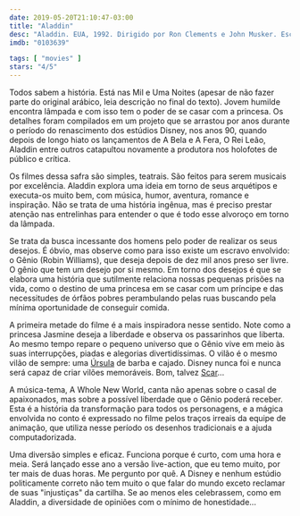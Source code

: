 ```yaml
---
date: 2019-05-20T21:10:47-03:00
title: "Aladdin"
desc: "Aladdin. EUA, 1992. Dirigido por Ron Clements e John Musker. Escrito a partir de um pitch do compositor Howard Ashman de um musical; Ashman escreveu 40 páginas de um roteiro. Nós sabemos que Aladdin fez parte dos Contos da Mil e Uma Noites, apesar de não ter sido parte do texto em árabe original, pois foi adicionado posteriormente no século 19 pelo arqueologista Antoine Galland que adquiriu o conto do escritor e narrador sírio Hanna Diyab. O final da história é que os créditos de Alladin, da Disney, listam 20 pessoas, e entre elas nem constam os autores originais. O problema foi que o projeto foi sendo empurrado por seis anos porque a Disney estava mais interessada em terminar A Bela e A Fera e O Rei Leão. Com Scott Weinger, Robin Williams como O Gênio da Lâmpada e Linda Larkin."
imdb: "0103639"

tags: [ "movies" ]
stars: "4/5"
---
```

Todos sabem a história. Está nas Mil e Uma Noites (apesar de não fazer parte do original arábico, leia descrição no final do texto). Jovem humilde encontra lâmpada e com isso tem o poder de se casar com a princesa. Os detalhes foram compilados em um projeto que se arrastou por anos durante o período do renascimento dos estúdios Disney, nos anos 90, quando depois de longo hiato os lançamentos de A Bela e A Fera, O Rei Leão, Aladdin entre outros catapultou novamente a produtora nos holofotes de público e crítica.

Os filmes dessa safra são simples, teatrais. São feitos para serem musicais por excelência. Aladdin explora uma ideia em torno de seus arquétipos e executa-os muito bem, com música, humor, aventura, romance e inspiração. Não se trata de uma história ingênua, mas é preciso prestar atenção nas entrelinhas para entender o que é todo esse alvoroço em torno da lâmpada.

Se trata da busca incessante dos homens pelo poder de realizar os seus desejos. É óbvio, mas observe como para isso existe um escravo envolvido: o Gênio (Robin Williams), que deseja depois de dez mil anos preso ser livre. O gênio que tem um desejo por si mesmo. Em torno dos desejos é que se elabora uma história que sutilmente relaciona nossas pequenas prisões na vida, como o destino de uma princesa em se casar com um príncipe e das necessitudes de órfãos pobres perambulando pelas ruas buscando pela mínima oportunidade de conseguir comida.

A primeira metade do filme é a mais inspiradora nesse sentido. Note como a princesa Jasmine deseja a liberdade e observa os passarinhos que liberta. Ao mesmo tempo repare o pequeno universo que o Gênio vive em meio às suas interrupções, piadas e alegorias divertidíssimas. O vilão é o mesmo vilão de sempre: uma [Úrsula](/a-pequena-sereia) de barba e cajado. Disney nunca foi e nunca será capaz de criar vilões memoráveis. Bom, talvez [Scar](/o-rei-leao)...

A música-tema, A Whole New World, canta não apenas sobre o casal de apaixonados, mas sobre a possível liberdade que o Gênio poderá receber. Esta é a história da transformação para todos os personagens, e a mágica envolvida no conto é expressado no filme pelos traços irreais da equipe de animação, que utiliza nesse período os desenhos tradicionais e a ajuda computadorizada.

Uma diversão simples e eficaz. Funciona porque é curto, com uma hora e meia. Será lançado esse ano a versão live-action, que eu temo muito, por ter mais de duas horas. Me pergunto por quê. A Disney e nenhum estúdio politicamente correto não tem muito o que falar do mundo exceto reclamar de suas "injustiças" da cartilha. Se ao menos eles celebrassem, como em Aladdin, a diversidade de opiniões com o mínimo de honestidade...
